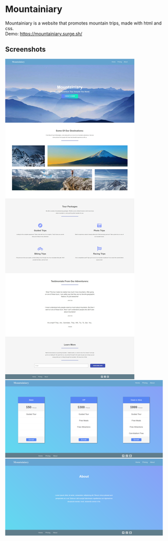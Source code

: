 # Mountainiary
Mountainiary is a website that promotes mountain trips, made with html and css.  
Demo: https://mountainiary.surge.sh/  

## Screenshots  
![Home](https://github.com/Hichem-Chabou/Mountainiary/blob/master/img/Mountainiary-full.jpg)  
![Pricing](https://github.com/Hichem-Chabou/Mountainiary/blob/master/img/Mountainiary-pricing.png)  
![About](https://github.com/Hichem-Chabou/Mountainiary/blob/master/img/Mountainiary-about.png)
